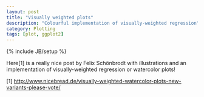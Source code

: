 ```yaml
---
layout: post
title: "Visually weighted plots"
description: "Colourful implementation of visually-weighted regression"
category: Plotting
tags: [plot, ggplot2]
---
```

{% include JB/setup %}

Here[1] is a really nice post by Felix Schönbrodt with illustrations and an implementation of visually-weighted regression or watercolor plots! 

[1] http://www.nicebread.de/visually-weighted-watercolor-plots-new-variants-please-vote/
